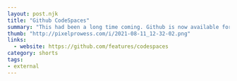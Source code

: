 ```yaml
---
layout: post.njk
title: "Github CodeSpaces"
summary: "This had been a long time coming. Github is now available for Teams and Enterprise. The beta remains until they announce a personal option. They reduced the startup time to 10 seconds and Github itself is dogfooding how they build things. For them it went from 45 minds to the 10 seconds mentioned above."
thumb: "http://pixelprowess.com/i/2021-08-11_12-32-02.png"
links:
  - website: https://github.com/features/codespaces
category: shorts
tags: 
- external
---
```


